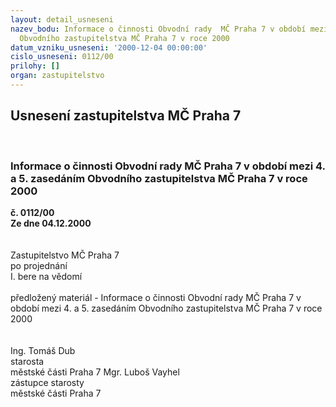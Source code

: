 ```yaml
---
layout: detail_usneseni
nazev_bodu: Informace o činnosti Obvodní rady  MČ Praha 7 v období mezi 4. a 5. zasedáním
  Obvodního zastupitelstva MČ Praha 7 v roce 2000
datum_vzniku_usneseni: '2000-12-04 00:00:00'
cislo_usneseni: 0112/00
prilohy: []
organ: zastupitelstvo
---
```

<div id="ucUsn_pList" class="usn">
	<span><h2>Usnesení zastupitelstva MČ Praha 7 </h2>
<br></span><div class="standBody">
<span><h3>Informace o činnosti Obvodní rady  MČ Praha 7 v období mezi 4. a 5. zasedáním Obvodního zastupitelstva MČ Praha 7 v roce 2000</h3></span><div class="center">
		<strong>č. 0112/00</strong><br>
	</div>
<div class="center">
		<strong>Ze dne 04.12.2000</strong><br><br>
	</div> <br>Zastupitelstvo MČ Praha 7<br>po projednání<br>I.	bere na vědomí<br><br> předložený materiál - Informace o činnosti Obvodní rady  MČ Praha 7 v období mezi 4. a 5. zasedáním Obvodního zastupitelstva MČ Praha 7 v roce 2000<br><br>  	 <br>Ing. Tomáš Dub <br>starosta<br>městské části Praha 7	Mgr. Luboš Vayhel <br>zástupce starosty<br>městské části Praha 7<br>	<br>
</div>
</div>